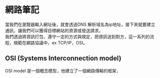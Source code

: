 # 網路筆記

當我們在瀏覽器輸入網址後，就會透過DNS 解析域名為ip地址，接下來就要建立通訊，讓我們可以獲得目標網站的資源或發送請求。   
我們透過將資訊打包，遵守一定的方式與規定，把資訊送到對方，這一系列的流程，規範在網路協議中，ex TCP/IP，OSI。    

## OSI (Systems Interconnection model)

OSI model 是一個概念模型，他建立了一個網路傳輸的框架，
